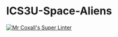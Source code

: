 # ICS3U-Space-Aliens
[![Mr Coxall's Super Linter](https://github.com/ICS3UC-Programming-AngelI/ICS3U-Space-Aliens/workflows/Mr%20Coxall's%20Super%20Linter/badge.svg)](https://github.com/ICS3UC-Programming-AngelI/ICS3U-Space-Aliens/actions/)

